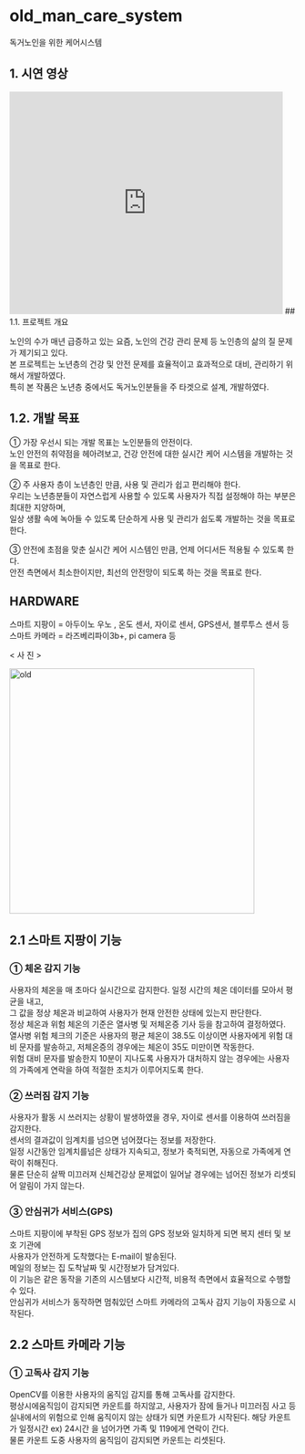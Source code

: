 # old_man_care_system
독거노인을 위한 케어시스템

## 1. 시연 영상

<iframe  title="YouTube video player" width="480" height="390" src="https://youtu.be/jyHZthoSlNo" frameborder="0" allowfullscreen></iframe>
## 1.1. 프로젝트 개요

 노인의 수가 매년 급증하고 있는 요즘, 노인의 건강 관리 문제 등 노인층의 삶의 질 문제가 제기되고 있다.   
 본 프로젝트는 노년층의 건강 및 안전 문제를 효율적이고 효과적으로 대비, 관리하기 위해서 개발하였다.   
 특히 본 작품은 노년층 중에서도 독거노인분들을 주 타겟으로 설계, 개발하였다.  
 
## 1.2. 개발 목표

① 가장 우선시 되는 개발 목표는 노인분들의 안전이다.   
노인 안전의 취약점을 헤아려보고, 건강 안전에 대한 실시간 케어 시스템을 개발하는 것을 목표로 한다.  

② 주 사용자 층이 노년층인 만큼, 사용 및 관리가 쉽고 편리해야 한다.  
우리는 노년층분들이 자연스럽게 사용할 수 있도록 사용자가 직접 설정해야 하는 부분은 최대한 지양하며,   
일상 생활 속에 녹아들 수 있도록 단순하게 사용 및 관리가 쉽도록 개발하는 것을 목표로 한다.   

③ 안전에 초점을 맞춘 실시간 케어 시스템인 만큼, 언제 어디서든 적용될 수 있도록 한다.  
안전 측면에서 최소한이지만, 최선의 안전망이 되도록 하는 것을 목표로 한다.  

## HARDWARE

스마트 지팡이 = 아두이노 우노 , 온도 센서, 자이로 센서, GPS센서, 블루투스 센서 등  
스마트 카메라 = 라즈베리파이3b+, pi camera 등  

< 사 진 >

<img width="430" alt="old" src="https://user-images.githubusercontent.com/46870741/66946143-488f9300-f08b-11e9-9423-77576bbd6339.png">


## 2.1 스마트 지팡이 기능

### ① 체온 감지 기능  

사용자의 체온을 매 초마다 실시간으로 감지한다. 일정 시간의 체온 데이터를 모아서 평균을 내고,  
그 값을 정상 체온과 비교하여 사용자가 현재 안전한 상태에 있는지 판단한다.   
정상 체온과 위험 체온의 기준은 열사병 및 저체온증 기사 등을 참고하여 결정하였다.  
열사병 위험 체크의 기준은 사용자의 평균 체온이 38.5도 이상이면 사용자에게 위험 대비 문자를 발송하고, 저체온증의 경우에는 체온이 35도 미만이면 작동한다.  
위험 대비 문자를 발송한지 10분이 지나도록 사용자가 대처하지 않는 경우에는 사용자의 가족에게 연락을 하여 적절한 조치가 이루어지도록 한다. 

### ② 쓰러짐 감지 기능   

사용자가 활동 시 쓰러지는 상황이 발생하였을 경우, 자이로 센서를 이용하여 쓰러짐을 감지한다.  
센서의 결과값이 임계치를 넘으면 넘어졌다는 정보를 저장한다.  
일정 시간동안 임계치를넘은 상태가 지속되고, 정보가 축적되면, 자동으로 가족에게 연락이 취해진다.  
물론 단순히 살짝 미끄러져 신체건강상 문제없이 일어날 경우에는 넘어진 정보가 리셋되어 알림이 가지 않는다. 

### ③ 안심귀가 서비스(GPS)  

스마트 지팡이에 부착된 GPS 정보가 집의 GPS 정보와 일치하게 되면 복지 센터 및 보호 기관에  
사용자가 안전하게 도착했다는 E-mail이 발송된다.  
메일의 정보는 집 도착날짜 및 시간정보가 담겨있다.  
이 기능은 같은 동작을 기존의 시스템보다 시간적, 비용적 측면에서 효율적으로 수행할 수 있다.  
안심귀가 서비스가 동작하면 멈춰있던 스마트 카메라의 고독사 감지 기능이 자동으로 시작된다.  

## 2.2 스마트 카메라 기능

### ① 고독사 감지 기능  

OpenCV를 이용한 사용자의 움직임 감지를 통해 고독사를 감지한다.   
평상시에움직임이 감지되면 카운트를 하지않고, 사용자가 잠에 들거나 미끄러짐 사고 등 실내에서의 위험으로 인해 움직이지 않는 상태가 되면 카운트가 시작된다. 해당 카운트가 일정시간 ex) 24시간 을 넘어가면 가족 및 119에게 연락이 간다.   
물론 카운트 도중 사용자의 움직임이 감지되면 카운트는 리셋된다.
